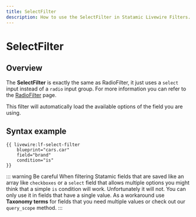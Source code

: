 ```yaml
---
title: SelectFilter
description: How to use the SelectFilter in Statamic Livewire Filters.
---
```


# SelectFilter

## Overview

The **SelectFilter** is exactly the same as RadioFilter, it just uses a `select` input instead of a `radio` input group. For more information you can refer to the [RadioFilter](./radio-filter.md) page.

This filter will automatically load the available options of the field you are using.

## Syntax example

```antlers
{{ livewire:lf-select-filter
    blueprint="cars.car"
    field="brand"
    condition="is"
}}
``` 

::: warning Be careful
When filtering Statamic fields that are saved like an array like `checkboxes` or a `select` field that allows multiple options you might think that a simple `is` condition will work. Unfortunately it will not. You can only use it in fields that have a single value. As a workaround use **Taxonomy terms** for fields that you need multiple values or check out our `query_scope` method.
::: 